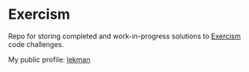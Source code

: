 # Exercism

Repo for storing completed and work-in-progress solutions to [Exercism](https://exercism.org/) code challenges.

My public profile: [lekman](https://exercism.org/profiles/lekman)
